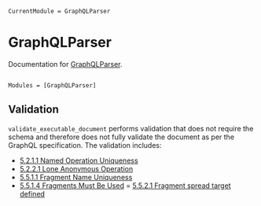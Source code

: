```@meta
CurrentModule = GraphQLParser
```

# GraphQLParser

Documentation for [GraphQLParser](https://github.com/mmiller-max/GraphQLParser.jl).

```@index
```

```@autodocs
Modules = [GraphQLParser]
```

## Validation

`validate_executable_document` performs validation that does not require the schema and therefore does not fully validate the document as per the GraphQL specification.
The validation includes:

- [5.2.1.1 Named Operation Uniqueness](https://spec.graphql.org/October2021/#sec-Named-Operation-Definitions)
- [5.2.2.1 Lone Anonymous Operation](https://spec.graphql.org/October2021/#sec-Anonymous-Operation-Definitions)
- [5.5.1.1 Fragment Name Uniqueness](https://spec.graphql.org/October2021/#sec-Fragment-Name-Uniqueness)
- [5.5.1.4 Fragments Must Be Used](https://spec.graphql.org/October2021/#sec-Fragments-Must-Be-Used)
= [5.5.2.1 Fragment spread target defined](https://spec.graphql.org/October2021/#sec-Fragment-spread-target-defined)



